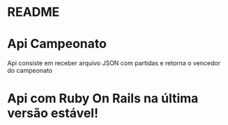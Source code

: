 # README

# Api Campeonato

Api consiste em receber arquivo JSON com partidas e retorna o vencedor do campeonato

# Api com Ruby On Rails na última versão estável!
